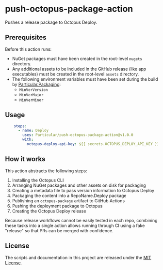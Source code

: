 # push-octopus-package-action

Pushes a release package to Octopus Deploy.

## Prerequisites

Before this action runs:

* NuGet packages must have been created in the root-level `nugets` directory.
* Any additional assets to be included in the GitHub release (like app executables) must be created in the root-level `assets` directory.
* The following environment variables must have been set during the build by [Particular.Packaging](https://github.com/Particular/Particular.Packaging):
    * `MinVerVersion`
    * `MinVerMajor`
    * `MinVerMinor`

## Usage

```yaml
    steps:
      - name: Deploy
        uses: Particular/push-octopus-package-action@v1.0.0
        with:
          octopus-deploy-api-key: ${{ secrets.OCTOPUS_DEPLOY_API_KEY }}
```

## How it works

This action abstracts the following steps:

1. Installing the Octopus CLI
1. Arranging NuGet packages and other assets on disk for packaging
1. Creating a metadata file to pass version information to Octopus Deploy
1. Packaging the content into a RepoName.Deploy package
1. Publishing an `octopus-package` artifact to GitHub Actions
1. Pushing the deployment package to Octopus
1. Creating the Octopus Deploy release

Because release workflows cannot be easily tested in each repo, combining these tasks into a single action allows running through CI using a fake "release" so that PRs can be merged with confidence.

## License

The scripts and documentation in this project are released under the [MIT License](LICENSE.md).
